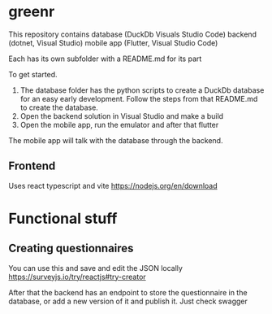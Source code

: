 
# greenr


This repository contains 
database (DuckDb Visuals Studio Code)
backend (dotnet, Visual Studio)
mobile app (Flutter, Visual Studio Code)

Each has its own subfolder with a README.md for its part


To get started.

1. The database folder has the python scripts to create a DuckDb database for an easy early development. Follow the steps from that README.md to create the database.
1. Open the backend solution in Visual Studio and make a build
1. Open the mobile app, run the emulator and after that flutter

The mobile app will talk with the database through the backend.



## Frontend

Uses react typescript and vite
https://nodejs.org/en/download



# Functional stuff

## Creating questionnaires

You can use this and save and edit the JSON locally
https://surveyjs.io/try/reactjs#try-creator

After that the backend has an endpoint to store the questionnaire in the database, or add a new version of it and publish it. Just check swagger


